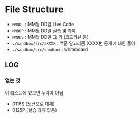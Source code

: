 # File Structure

- `MMDDL` : MM월 DD일 Live Code
- `MMDDP` : MM월 DD일 실습 및 과제
- `MMDDS` : MM월 DD일 그 외 (코드리뷰 등)
- `./sandbox/src/aXXXX` : 백준 알고리즘 XXXX번 문제에 대한 풀이
- `./sandbox/src/sandbox` : whiteboard



## LOG

### 없는 것

이 리스트에 있으면 누락이 아님

- 0116S (노션으로 대체)
- 0125P (실습 과제 없음)
